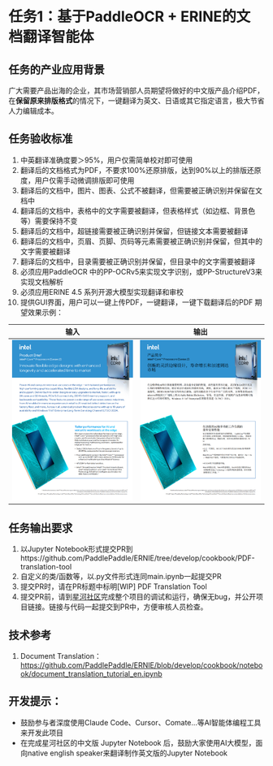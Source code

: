 # 任务1：基于PaddleOCR + ERINE的文档翻译智能体

## 任务的产业应用背景

广大需要产品出海的企业，其市场营销部人员期望将做好的中文版产品介绍PDF，在**保留原来排版格式**的情况下，一键翻译为英文、日语或其它指定语言，极大节省人力编辑成本。

## 任务验收标准
1. 中英翻译准确度要＞95%，用户仅需简单校对即可使用
2. 翻译后的文档格式为PDF，不要求100%还原排版，达到90%以上的排版还原度，用户仅需手动微调排版即可使用
3. 翻译后的文档中，图片、图表、公式不被翻译，但需要被正确识别并保留在文档中
4. 翻译后的文档中，表格中的文字需要被翻译，但表格样式（如边框、背景色等）需要保持不变
5. 翻译后的文档中，超链接需要被正确识别并保留，但链接文本需要被翻译
6. 翻译后的文档中，页眉、页脚、页码等元素需要被正确识别并保留，但其中的文字需要被翻译
7. 翻译后的文档中，目录需要被正确识别并保留，但目录中的文字需要被翻译
8. 必须应用PaddleOCR 中的PP-OCRv5来实现文字识别，或PP-StructureV3来实现文档解析
9. 必须应用ERINE 4.5 系列开源大模型实现翻译和审校
10. 提供GUI界面，用户可以一键上传PDF，一键翻译，一键下载翻译后的PDF
期望效果示例：

| 输入 | 输出 | 
| --- | --- |
| ![输入PDF](./input1.png) | ![输出PDF](./output1.png) | 


## 任务输出要求
1. 以Jupyter Notebook形式提交PR到https://github.com/PaddlePaddle/ERNIE/tree/develop/cookbook/PDF-translation-tool
2. 自定义的类/函数等，以.py文件形式连同main.ipynb一起提交PR
3. 提交PR时，请在PR标题中标明[WIP] PDF Translation Tool
4. 提交PR前，请到[星河社区](aistudio.baidu.com)完成整个项目的调试和运行，确保无bug，并公开项目链接。链接与代码一起提交到PR中，方便审核人员检查。

## 技术参考
1. Document Translation：https://github.com/PaddlePaddle/ERNIE/blob/develop/cookbook/notebook/document_translation_tutorial_en.ipynb

## 开发提示：
+ 鼓励参与者深度使用Claude Code、Cursor、Comate...等AI智能体编程工具来开发此项目
+ 在完成星河社区的中文版 Jupyter Notebook 后，鼓励大家使用AI大模型，面向native english speaker来翻译制作英文版的Jupyter Notebook